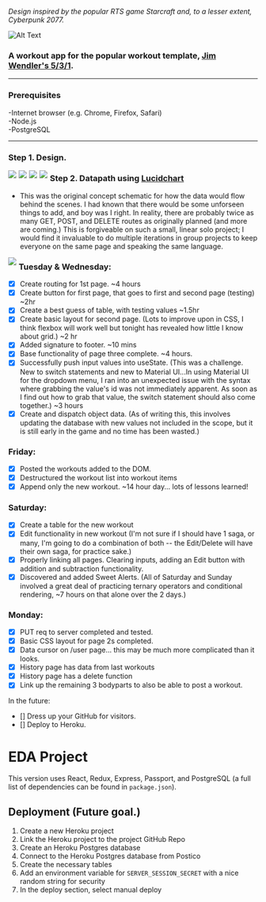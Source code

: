  *Design inspired by the popular RTS game Starcraft and, to a lesser extent, Cyberpunk 2077.*

![Alt Text](https://media3.giphy.com/media/Xl2FpESIc1fWBlDhHs/giphy.gif?cid=790b7611f5cb753355ee7d28ec880206c841962a469d8693&amp;rid=giphy.gif)

### A workout app for the popular workout template, [Jim Wendler's 5/3/1](https://www.jimwendler.com/collections/books-programs/products/5-3-1-second-edition-hard-copy).
---
### Prerequisites <br />

-Internet browser (e.g. Chrome, Firefox, Safari)<br />
-Node.js<br />
-PostgreSQL<br />

---

### Step 1. Design.

<img src="./pics/pageonemockup.png" style="float: left; margin-right: 5px"> 
<img src="./pics/pagetwomockup.png" style="float: left; margin-right: 5px">
<img src="./pics/pagethreemockup.png" style="float: left; margin-right: 5px">
<img src="./pics/pagefourmockup.png" style="float: left; margin-right: 5px">

### Step 2. Datapath using [Lucidchart](https://www.lucidchart.com/pages/)

- This was the original concept schematic for how the data would flow behind the scenes.  I had known that there would be some unforseen things to add, and boy was I right. In reality, there are probably twice as many GET, POST, and DELETE routes as originally planned (and more are coming.) This is forgiveable on such a small, linear solo project; I would find it invaluable to do multiple iterations in group projects to keep everyone on the same page and speaking the same language.
<img src="./pics/Datapath.png" style="float: left; margin-right: 5px">



### Tuesday & Wednesday:
- [x] Create routing for 1st page. ~4 hours
- [x] Create button for first page, that goes to first and second page (testing) ~2hr
- [x] Create a best guess of table, with testing values ~1.5hr
- [x] Create basic layout for second page. (Lots to improve upon in CSS, I think flexbox will work well but tonight has revealed how little I know about grid.) ~2 hr
- [x] Added signature to footer. ~10 mins
- [x] Base functionality of page three complete. ~4 hours.
- [x] Successfully push input values into useState. (This was a challenge.  New to switch statements and new to Material UI...In using Material UI for the dropdown menu, I ran into an unexpected issue with the syntax where grabbing the value's id was not immediately apparent.  As soon as I find out how to grab that value, the switch statement should also come together.) ~3 hours
- [x] Create and dispatch object data. (As of writing this, this involves updating the database with new values not included in the scope, but it is still early in the game and no time has been wasted.)

### Friday:
- [x] Posted the workouts added to the DOM.
- [x] Destructured the workout list into workout items
- [x] Append only the new workout.  ~14 hour day... lots of lessons learned!

### Saturday:
- [x] Create a table for the new workout
- [x] Edit functionality in new workout (I'm not sure if I should have 1 saga, or many, I'm going to do a combination of both -- the Edit/Delete will have their own saga, for practice sake.)
- [x] Properly linking all pages. Clearing inputs, adding an Edit button with addition and subtraction functionality.
- [x] Discovered and added Sweet Alerts. (All of Saturday and Sunday involved a great deal of practicing ternary operators and conditional rendering, ~7 hours on that alone over the 2 days.)

### Monday:
- [x] PUT req to server completed and tested.
- [x] Basic CSS layout for page 2s completed.
- [x] Data cursor on /user page... this may be much more complicated than it looks.
- [x] History page has data from last workouts
- [x] History page has a delete function
- [x] Link up the remaining 3 bodyparts to also be able to post a workout.

In the future:
- [] Dress up your GitHub for visitors.
- [] Deploy to Heroku.


# EDA Project
This version uses React, Redux, Express, Passport, and PostgreSQL (a full list of dependencies can be found in `package.json`).


## Deployment (Future goal.)

1. Create a new Heroku project
1. Link the Heroku project to the project GitHub Repo
1. Create an Heroku Postgres database
1. Connect to the Heroku Postgres database from Postico
1. Create the necessary tables
1. Add an environment variable for `SERVER_SESSION_SECRET` with a nice random string for security
1. In the deploy section, select manual deploy

